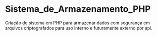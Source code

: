 # Sistema_de_Armazenamento_PHP
Criação de sistema em PHP para armazenar dados com segurança em arquivos criptografados para uso interno e futuramente externo por api.
